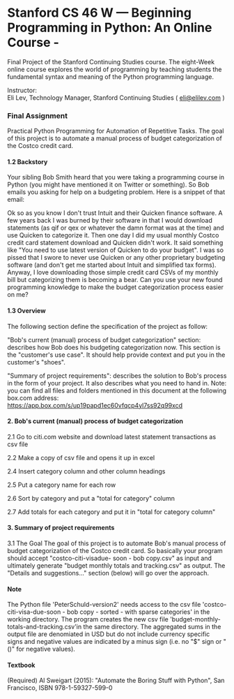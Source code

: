 # Stanford CS 46 W — Beginning Programming in Python: An Online Course -
Final Project of the Stanford Continuing Studies course. The eight-Week online course explores the world of programming by teaching students the fundamental syntax and meaning of the Python programming language.

Instructor:  
   Eli Lev, Technology Manager, Stanford Continuing Studies
   ( eli@elilev.com )


### Final Assignment ###
Practical Python Programming for Automation of Repetitive Tasks. 
The goal of this project is to automate a manual process of budget categorization
of the Costco credit card.  

#### 1.2 Backstory ####
Your sibling Bob Smith heard that you were taking a programming course in Python
(you might have mentioned it on Twitter or something). So Bob emails you asking for
help on a budgeting problem. Here is a snippet of that email:

Ok so as you know I don't trust Intuit and their Quicken finance software. A few years
back I was burned by their software in that I would download statements (as qif or qex
or whatever the damn format was at the time) and use Quicken to categorize it. Then
one day I did my usual monthly Costco credit card statement download and Quicken
didn't work. It said something like "You need to use latest version of Quicken to do your
budget". I was so pissed that I swore to never use Quicken or any other proprietary
budgeting software (and don't get me started about Intuit and simplified tax forms).
Anyway, I love downloading those simple credit card CSVs of my monthly bill but
categorizing them is becoming a bear. Can you use your new found programming
knowledge to make the budget categorization process easier on me?

#### 1.3 Overview ####
The following section define the specification of the project as follow:

"Bob's current (manual) process of budget categorization" section: describes how Bob
does his budgeting categorization now. This section is the "customer's use case". It
should help provide context and put you in the customer's "shoes".

"Summary of project requirements": describes the solution to Bob's process in the form
of your project. It also describes what you need to hand in.
Note: you can find all files and folders mentioned in this document at the following
box.com address: https://app.box.com/s/up19papd1ec60vfqcp4yl7ss92q99xcd


#### 2. Bob's current (manual) process of budget categorization ####

2.1 Go to citi.com website and download latest statement transactions as csv file

2.2 Make a copy of csv file and opens it up in excel

2.4 Insert category column and other column headings

2.5 Put a category name for each row

2.6 Sort by category and put a "total for category" column

2.7 Add totals for each category and put it in "total for category column"


#### 3. Summary of project requirements ####
3.1 The Goal
The goal of this project is to automate Bob's manual process of budget categorization
of the Costco credit card. So basically your program should accept "costco-citi-visadue-
soon - bob copy.csv" as input and ultimately generate "budget monthly totals and
tracking.csv" as output. The "Details and suggestions..." section (below) will go over
the approach.

#### Note ####
The Python file 'PeterSchuld-version2' needs access to the csv file 'costco-citi-visa-due-soon - bob copy - sorted - with sparse categories' in the working directory. The program creates the new csv file 'budget-monthly-totals-and-tracking.csv'in the same directory. The aggregated sums in the output file are denomiated in USD but do not include currency specific signs and negative values are indicated by a minus sign (i.e. no "$" sign or "()" for negative values).

#### Textbook ####
(Required) Al Sweigart (2015): "Automate the Boring Stuff with Python", San Francisco, ISBN 978-1-59327-599-0 
